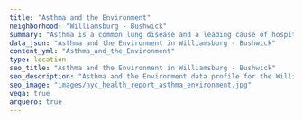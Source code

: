 ```yaml
---
title: "Asthma and the Environment"
neighborhood: "Williamsburg - Bushwick"
summary: "Asthma is a common lung disease and a leading cause of hospitalizations for children under 15 years old. This report provides a summary of asthma indicators by neighborhood. It also describes housing and neighborhood characteristics that can make asthma worse."
data_json: "Asthma and the Environment in Williamsburg - Bushwick"
content_yml: "Asthma_and_the_Environment"
type: location
seo_title: "Asthma and the Environment in Williamsburg - Bushwick"
seo_description: "Asthma and the Environment data profile for the Williamsburg - Bushwick neighborhood of NYC."
seo_image: "images/nyc_health_report_asthma_environment.jpg"
vega: true
arquero: true
---
```

